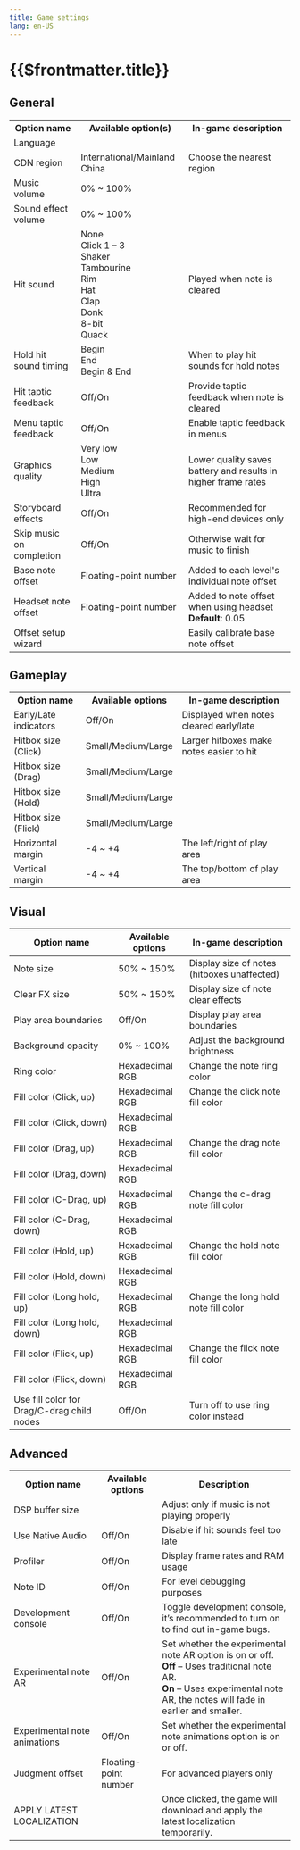 ```yaml
---
title: Game settings
lang: en-US
---
```


# {{$frontmatter.title}}

## General

<table>
  <tr>
    <th>Option name</th>
    <th>Available option(s)</th>
    <th>In-game description</th>
  </tr>
  <tr>
    <td>Language</td>
    <td></td>
    <td></td>
  </tr>
  <tr>
    <td>CDN region</td>
    <td>International/Mainland China</td>
    <td>Choose the nearest region</td>
  </tr>
  <tr>
    <td>Music volume</td>
    <td>0% ~ 100%</td>
    <td></td>
  </tr>
  <tr>
    <td>Sound effect volume</td>
    <td>0% ~ 100%</td>
    <td></td>
  </tr>
  <tr>
    <td>Hit sound</td>
    <td>
      None<br>
      Click 1 – 3<br>
      Shaker<br>
      Tambourine<br>
      Rim<br>
      Hat<br>
      Clap<br>
      Donk<br>
      8-bit<br>
      Quack<br>
    </td>
    <td>Played when note is cleared</td>
  <tr>
    <td>Hold hit sound timing</td>
    <td>
      Begin<br>
      End<br>
      Begin & End<br>
    </td>
    <td>When to play hit sounds for hold notes</td>
  </tr>
  <tr>
    <td>Hit taptic feedback</td>
    <td>Off/On</td>
    <td>Provide taptic feedback when note is cleared</td>
  </tr>
  <tr>
    <td>Menu taptic feedback</td>
    <td>Off/On</td>
    <td>Enable taptic feedback in menus</td>
  </tr>
  <tr>
    <td>Graphics quality</td>
    <td>
      Very low<br>
      Low<br>
      Medium<br>
      High<br>
      Ultra<br>
    </td>
    <td>Lower quality saves battery and results in higher frame rates</td>
  </tr>
  <tr>
    <td>Storyboard effects</td>
    <td>Off/On</td>
    <td>Recommended for high-end devices only</td>
  </tr>
  <tr>
    <td>Skip music on completion</td>
    <td>Off/On</td>
    <td>Otherwise wait for music to finish</td>
  </tr>
  <tr>
    <td>Base note offset</td>
    <td>Floating-point number</td>
    <td>Added to each level's individual note offset</td>
  </tr>
  <tr>
    <td>Headset note offset</td>
    <td>Floating-point number</td>
    <td>
      Added to note offset when using headset<br>
      <b>Default</b>: 0.05
    </td>
  </tr>
  <tr>
    <td>Offset setup wizard</td>
    <td></td>
    <td>Easily calibrate base note offset</td>
  </tr>
</table>

## Gameplay

<table>
  <tr>
    <th>Option name</th>
    <th>Available options</th>
    <th>In-game description</th>
  </tr>
  <tr>
    <td>Early/Late indicators</td>
    <td>Off/On</td>
    <td>Displayed when notes cleared early/late</td>
  </tr>
  <tr>
    <td>Hitbox size (Click)</td>
    <td>Small/Medium/Large</td>
    <td>Larger hitboxes make notes easier to hit</td>
  </tr>
  <tr>
    <td>Hitbox size (Drag)</td>
    <td>Small/Medium/Large</td>
    <td></td>
  </tr>
  <tr>
    <td>Hitbox size (Hold)</td>
    <td>Small/Medium/Large</td>
    <td></td>
  </tr>
  <tr>
    <td>Hitbox size (Flick)</td>
    <td>Small/Medium/Large</td>
    <td></td>
  </tr>
  <tr>
    <td>Horizontal margin</td>
    <td>-4 ~ +4</td>
    <td>The left/right of play area</td>
  </tr>
  <tr>
    <td>Vertical margin</td>
    <td>-4 ~ +4</td>
    <td>The top/bottom of play area</td>
  </tr>
</table>

## Visual

| Option name                                | Available options | In-game description                         |
| ------------------------------------------ | ----------------- | ------------------------------------------- |
| Note size                                  | 50% ~ 150%        | Display size of notes (hitboxes unaffected) |
| Clear FX size                              | 50% ~ 150%        | Display size of note clear effects          |
| Play area boundaries                       | Off/On            | Display play area boundaries                |
| Background opacity                         | 0% ~ 100%         | Adjust the background brightness            |
| Ring color                                 | Hexadecimal RGB   | Change the note ring color                  |
| Fill color (Click, up)                     | Hexadecimal RGB   | Change the click note fill color            |
| Fill color (Click, down)                   | Hexadecimal RGB   |                                             |
| Fill color (Drag, up)                      | Hexadecimal RGB   | Change the drag note fill color             |
| Fill color (Drag, down)                    | Hexadecimal RGB   |                                             |
| Fill color (C-Drag, up)                    | Hexadecimal RGB   | Change the c-drag note fill color           |
| Fill color (C-Drag, down)                  | Hexadecimal RGB   |                                             |
| Fill color (Hold, up)                      | Hexadecimal RGB   | Change the hold note fill color             |
| Fill color (Hold, down)                    | Hexadecimal RGB   |                                             |
| Fill color (Long hold, up)                 | Hexadecimal RGB   | Change the long hold note fill color        |
| Fill color (Long hold, down)               | Hexadecimal RGB   |                                             |
| Fill color (Flick, up)                     | Hexadecimal RGB   | Change the flick note fill color            |
| Fill color (Flick, down)                   | Hexadecimal RGB   |                                             |
| Use fill color for Drag/C-drag child nodes | Off/On            | Turn off to use ring color instead          |

## Advanced

<table>
  <tr>
    <th>Option name</th>
    <th>Available options</th>
    <th>Description</th>
  </tr>
  <tr>
    <td>DSP buffer size</td>
    <td></td>
    <td>Adjust only if music is not playing properly</td>
  </tr>
  <tr>
    <td>Use Native Audio</td>
    <td>Off/On</td>
    <td>Disable if hit sounds feel too late</td>
  </tr>
  <tr>
    <td>Profiler</td>
    <td>Off/On</td>
    <td>Display frame rates and RAM usage</td>
  </tr>
  <tr>
    <td>Note ID</td>
    <td>Off/On</td>
    <td>For level debugging purposes</td>
  </tr>
  <tr>
    <td>Development console</td>
    <td>Off/On</td>
    <td>Toggle development console, it’s recommended to turn on to find out in-game bugs.</td>
  </tr>
  <tr>
    <td>Experimental note AR</td>
    <td>Off/On</td>
    <td>
      Set whether the experimental note AR option is on or off.<br>
      <b>Off</b> – Uses traditional note AR.<br>
      <b>On</b> – Uses experimental note AR, the notes will fade in earlier and smaller.
    </td>
  <tr>
    <td>Experimental note animations</td>
    <td>Off/On</td>
    <td>Set whether the experimental note animations option is on or off.</td>
  </tr>
  <tr>
    <td>Judgment offset</td>
    <td>Floating-point number</td>
    <td>For advanced players only</td>
  </tr>
  <tr>
    <td>APPLY LATEST LOCALIZATION</td>
    <td></td>
    <td>Once clicked, the game will download and apply the latest localization temporarily.</td>
  </tr>
</table>
